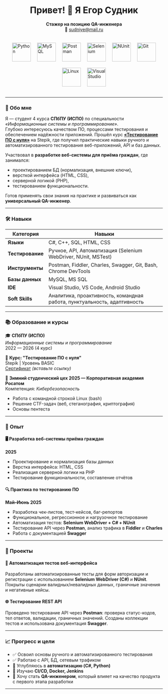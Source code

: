 <h1 align="center">Привет! 👋 Я Егор Судник</h1>
<p align="center">
  <strong>Стажер на позицию QA-инженера</strong><br>
  📧 <a href="mailto:sudniye@mail.ru">sudniye@mail.ru</a> 
</p>

<div style="
  display: flex;
  justify-content: center;
  align-items: center;
  gap: 20px;
  flex-wrap: wrap;
  padding: 20px;
  width: 100%;
  box-sizing: border-box;
">
  <img src="https://upload.wikimedia.org/wikipedia/commons/thumb/c/c3/Python-logo-notext.svg/1200px-Python-logo-notext.svg.png" alt="Python" style="width: 60px; height: 60px; object-fit: contain;" />
  <img src="https://upload.wikimedia.org/wikipedia/ru/thumb/6/62/MySQL.svg/1200px-MySQL.svg.png" alt="MySQL" style="width: 60px; height: 60px; object-fit: contain;" />
  <img src="https://www.itsdelta.ru/upload/iblock/d41/d4164c9d28b9e2c11e347b5e477ab831.png" alt="Postman" style="width: 60px; height: 60px; object-fit: contain;" />
  <img src="https://blog.skillfactory.ru/wp-content/uploads/2023/02/1_ihb6hdmaw48vjtbsjyhbzg-1830140.png" alt="Selenium" style="width: 60px; height: 60px; object-fit: contain;" />
  <img src="https://encrypted-tbn0.gstatic.com/images?q=tbn:ANd9GcQHXk8H8RGWMqJ_ym7gNhCCy12aWc764ildjQ&s" alt="NUnit" style="width: 60px; height: 60px; object-fit: contain;" />
  <img src="https://images-eds-ssl.xboxlive.com/image?url=4rt9.lXDC4H_93laV1_eHHFT949fUipzkiFOBH3fAiZZUCdYojwUyX2aTonS1aIwMrx6NUIsHfUHSLzjGJFxxj7kCzMIlSC20SNjaJf9GmG15ocnF.zbBRgxMSlB7Ejh6FbgNzxLvZOoW7N3ML56fn3m5Z4MO.M8pYrCFVKIhqM-&format=source" alt="Git" style="width: 60px; height: 60px; object-fit: contain;" />
  <img src="https://upload.wikimedia.org/wikipedia/commons/thumb/3/35/Tux.svg/800px-Tux.svg.png" alt="Linux" style="width: 60px; height: 60px; object-fit: contain;" />
  <img src="https://upload.wikimedia.org/wikipedia/commons/thumb/2/2c/Visual_Studio_Icon_2022.svg/1200px-Visual_Studio_Icon_2022.svg.png" alt="Visual Studio" style="width: 60px; height: 60px; object-fit: contain;" />
</div>

---

### 🧠 Обо мне

Я — студент 4 курса **СПбПУ (ИСПО)** по специальности *«Информационные системы и программирование»*.  
Глубоко интересуюсь качеством ПО, процессами тестирования и обеспечением надёжности приложений. Прошёл курс **[«Тестирование ПО с нуля»](https://stepik.org/course/117002)** на Stepik, где получил практические навыки ручного и автоматизированного тестирования веб-приложений, API и баз данных.

Участвовал в **разработке веб-системы для приёма граждан**, где занимался:
- проектированием БД (нормализация, внешние ключи),
- версткой интерфейса (HTML, CSS),
- серверной логикой (PHP),
- тестированием функциональности.

Готов применять свои знания на практике и развиваться как **универсальный QA-инженер**.

---

### 🛠️ Навыки

| Категория         | Навыки |
|-------------------|--------|
| **Языки**         | C#, C++, SQL, HTML, CSS |
| **Тестирование**  | Ручное, API, Автоматизация (Selenium WebDriver, NUnit, MSTest) |
| **Инструменты**   | Postman, Fiddler, Charles, Swagger, Git, Bash, Chrome DevTools |
| **Базы данных**   | MySQL, MS SQL |
| **IDE**           | Visual Studio, VS Code, Android Studio |
| **Soft Skills**   | Аналитика, проактивность, командная работа, пунктуальность, адаптивность |

---

### 📚 Образование и курсы

🎓 **СПбПУ (ИСПО)**  
*Информационные системы и программирование*  
2022 — 2026 (4 курс)

📘 **Курс: "Тестирование ПО с нуля"**  
Stepik | Уровень BASIC  
[Сертификат](#) *(вставьте ссылку)*

🧊 **Зимний студенческий цех 2025 — Корпоративная академия Росатом**  
Компетенция: *Кибербезопасность*  
- Работа с командной строкой Linux (bash)
- Решение CTF-задач (веб, стеганография, криптография)
- Основы пентеста

---

### 💼 Опыт

#### 🖥️ Разработка веб-системы приёма граждан  
**2025**  
- Проектирование и нормализация базы данных
- Верстка интерфейса: HTML, CSS
- Реализация серверной логики на PHP
- Тестирование функциональности, составление отчётов

#### 🔍 Практика по тестированию ПО  
**Май–Июнь 2025**  
- Разработка чек-листов, тест-кейсов, баг-репортов
- Функциональное, регрессионное и нагрузочное тестирование
- Автоматизация тестов: **Selenium WebDriver + C# + NUnit**
- Тестирование API через **Postman**, анализ трафика в **Fiddler** и **Charles**
- Работа с документацией **Swagger**

---

### 🚀 Проекты

#### 🧪 Автоматизация тестов веб-интерфейса
Разработаны автоматизированные тесты для форм авторизации и регистрации с использованием **Selenium WebDriver (C#)** и **NUnit**. Покрыты сценарии валидных/невалидных данных, граничные значения и негативные кейсы.

#### 🌐 Тестирование REST API
Проведено тестирование API через **Postman**: проверка статус-кодов, тел ответов, валидации, граничных значений. Созданы коллекции тестов и использована документация **Swagger**.

---

### 📈 Прогресс и цели

- ✅ Освоил основы ручного и автоматизированного тестирования
- ✅ Работаю с API, БД, сетевым трафиком
- 🎯 Углубляюсь в **автоматизацию (C#, Python)**
- 🎯 Изучаю **CI/CD, Docker, Jenkins**
- 🎯 Хочу стать **QA-инженером**, который влияет на качество продукта с первого этапа разработки

---

